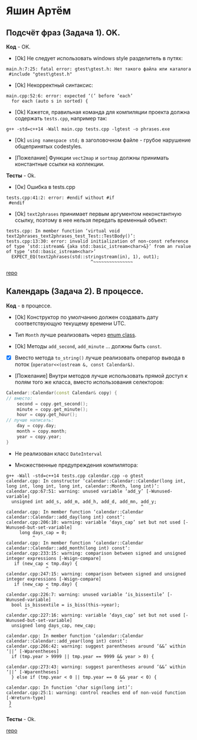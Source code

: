 # Яшин Артём

## Подсчёт фраз (Задача 1). OK.

**Код** - OK.

- [Ok] Не следует использовать windows style разделитель в путях:
```
main.h:7:25: fatal error: gtest\gtest.h: Нет такого файла или каталога
 #include "gtest\gtest.h"
```
- [Ok] Некорректный синтаксис:
```
main.cpp:52:6: error: expected ‘(’ before ‘each’
  for each (auto s in sorted) {
```

- [Ok] Кажется, правильная команда для компиляции проекта должна содержать `tests.cpp`, например так:
```
g++ -std=c++14 -Wall main.cpp tests.cpp -lgtest -o phrases.exe
```

- [Ok] `using namespace std;` в заголовочном файле - грубое нарушение общепринятых codestyles.

- [Пожелание] Функции `vect2map` и `sortmap` должны принимать константные ссылки на коллекции.

**Тесты** - Ok.

- [Ок] Ошибка в tests.cpp
```
tests.cpp:41:2: error: #endif without #if
 #endif
```

- [Ok] `text2phrases` принимает первым аргументом неконстантную ссылку, поэтому в нее нельзя передать временный объект:
```
tests.cpp: In member function ‘virtual void text2phrases_text2phrases_test_Test::TestBody()’:
tests.cpp:13:30: error: invalid initialization of non-const reference of type ‘std::istream& {aka std::basic_istream<char>&}’ from an rvalue of type ‘std::basic_istream<char>’
  EXPECT_EQ(text2phrases(std::stringstream(in), 1), out1);
                                ^~~~~~~~~~~~~~~~
```

[repo](https://bitbucket.org/yashin_oop/nsu_oop)


## Календарь (Задача 2). В процессе.

**Код** - в процессе.

- [Ok] Конструктор по умолчанию должен создавать дату соответствующую текущему времени UTC.

- Тип `Month` лучше реализовать через [enum class](http://www.learncpp.com/cpp-tutorial/4-5a-enum-classes/).

- [Ok] Методы `add_second`, `add_minute` ... должны быть `const`.

- [X] Вместо метода `to_string()` лучше реализовать оператор вывода в поток (`operator<<(ostream &, const Calendar&)`.

- [Пожелание] Внутри методов лучше использовать прямой доступ к полям того же класса, вместо использования селекторов:
```C++
Calendar::Calendar(const Calendar& copy) {
// вместо:
    second = copy.get_second();
    minute = copy.get_minute();
    hour = copy.get_hour();
// лучше написать:
    day = copy.day;
    month = copy.month;
    year = copy.year;
}
```

- Не реализован класс `DateInterval`

- Множественные предупреждения компилятора:
```
g++ -Wall -std=c++14 tests.cpp calendar.cpp -o gtest
calendar.cpp: In constructor ‘calendar::Calendar::Calendar(long int, long int, long int, long int, calendar::Month, long int)’:
calendar.cpp:67:51: warning: unused variable ‘add_y’ [-Wunused-variable]
  unsigned int add_s, add_m, add_h, add_d, add_mn, add_y;
                                                   ^
calendar.cpp: In member function ‘calendar::Calendar calendar::Calendar::add_day(long int) const’:
calendar.cpp:206:10: warning: variable ‘days_cap’ set but not used [-Wunused-but-set-variable]
     long days_cap = 0;
          ^
calendar.cpp: In member function ‘calendar::Calendar calendar::Calendar::add_month(long int) const’:
calendar.cpp:233:15: warning: comparison between signed and unsigned integer expressions [-Wsign-compare]
   if (new_cap < tmp.day) {
               ^
calendar.cpp:247:15: warning: comparison between signed and unsigned integer expressions [-Wsign-compare]
   if (new_cap < tmp.day) {
               ^
calendar.cpp:226:7: warning: unused variable ‘is_bissextile’ [-Wunused-variable]
  bool is_bissextile = is_biss(this->year);
       ^
calendar.cpp:227:16: warning: variable ‘days_cap’ set but not used [-Wunused-but-set-variable]
  unsigned long days_cap, new_cap;
                ^
calendar.cpp: In member function ‘calendar::Calendar calendar::Calendar::add_year(long int) const’:
calendar.cpp:266:42: warning: suggest parentheses around ‘&&’ within ‘||’ [-Wparentheses]
  if (tmp.year > 9999 || tmp.year == 9999 && year > 0) {
                                          ^
calendar.cpp:273:43: warning: suggest parentheses around ‘&&’ within ‘||’ [-Wparentheses]
  } else if (tmp.year < 0 || tmp.year == 0 && year < 0) {
                                           ^
calendar.cpp: In function ‘char sign(long int)’:
calendar.cpp:25:1: warning: control reaches end of non-void function [-Wreturn-type]
 }
 ^
```

**Тесты** - Ok.

[repo](https://bitbucket.org/yashin_oop/lab2)
